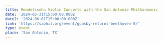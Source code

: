 ```yaml
---
title: Mendelssohn Violin Concerto with the San Antonio Philharmonic
date: '2024-05-31T15:00:00.000Z'
date2: '2024-06-01T15:00:00.000Z'
link: 'https://saphil.org/event/goosby-returns-beethoven-5/'
type: event
place: 'San Antonio, TX'
---
```


